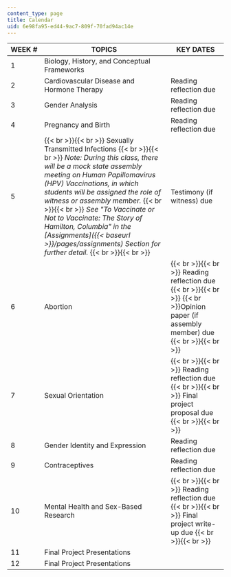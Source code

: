 ```yaml
---
content_type: page
title: Calendar
uid: 6e98fa95-ed44-9ac7-809f-70fad94ac14e
---
```


| WEEK # | TOPICS | KEY DATES |
| --- | --- | --- |
| 1 | Biology, History, and Conceptual Frameworks | &nbsp; |
| 2 | Cardiovascular Disease and Hormone Therapy | Reading reflection due |
| 3 | Gender Analysis | Reading reflection due |
| 4 | Pregnancy and Birth  | Reading reflection due |
| 5 |  {{< br >}}{{< br >}} Sexually Transmitted Infections {{< br >}}{{< br >}} _Note: During this class, there will be a mock state assembly meeting on Human Papillomavirus (HPV) Vaccinations, in which students will be assigned the role of witness or assembly member._ {{< br >}}{{< br >}} _See "To Vaccinate or Not to Vaccinate: The Story of Hamilton, Columbia" in the [Assignments]({{< baseurl >}}/pages/assignments) Section for further detail._ {{< br >}}{{< br >}}  | Testimony (if witness) due |
| 6 | Abortion |  {{< br >}}{{< br >}} Reading reflection due {{< br >}}{{< br >}}   {{< br >}}Opinion paper (if assembly member) due {{< br >}}{{< br >}}  |
| 7 | Sexual Orientation |  {{< br >}}{{< br >}} Reading reflection due {{< br >}}{{< br >}} Final project proposal due {{< br >}}{{< br >}}  |
| 8 | Gender Identity and Expression  | Reading reflection due |
| 9 | Contraceptives  | Reading reflection due |
| 10 | Mental Health and Sex-Based Research |  {{< br >}}{{< br >}} Reading reflection due {{< br >}}{{< br >}} Final project write-up due {{< br >}}{{< br >}}  |
| 11 | Final Project Presentations | &nbsp; |
| 12 | Final Project Presentations |